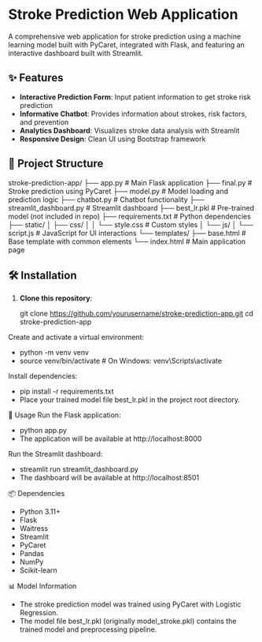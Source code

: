 # Stroke Prediction Web Application

A comprehensive web application for stroke prediction using a machine learning model built with PyCaret, integrated with Flask, and featuring an interactive dashboard built with Streamlit.

## ✨ Features

- **Interactive Prediction Form**: Input patient information to get stroke risk prediction  
- **Informative Chatbot**: Provides information about strokes, risk factors, and prevention  
- **Analytics Dashboard**: Visualizes stroke data analysis with Streamlit  
- **Responsive Design**: Clean UI using Bootstrap framework  

## 📁 Project Structure

stroke-prediction-app/
├── app.py # Main Flask application
├── final.py # Stroke prediction using PyCaret
├── model.py # Model loading and prediction logic
├── chatbot.py # Chatbot functionality
├── streamlit_dashboard.py # Streamlit dashboard
├── best_lr.pkl # Pre-trained model (not included in repo)
├── requirements.txt # Python dependencies
├── static/
│ ├── css/
│ │ └── style.css # Custom styles
│ └── js/
│ └── script.js # JavaScript for UI interactions
└── templates/
├── base.html # Base template with common elements
└── index.html # Main application page



## 🛠 Installation

1. **Clone this repository**:
 
   git clone https://github.com/yourusername/stroke-prediction-app.git
   cd stroke-prediction-app

   
Create and activate a virtual environment:
- python -m venv venv
- source venv/bin/activate  # On Windows: venv\Scripts\activate


Install dependencies:
- pip install -r requirements.txt
- Place your trained model file best_lr.pkl in the project root directory.

🚀 Usage
Run the Flask application:
- python app.py
- The application will be available at http://localhost:8000

Run the Streamlit dashboard:
- streamlit run streamlit_dashboard.py
- The dashboard will be available at http://localhost:8501

📦 Dependencies
- Python 3.11+
- Flask
- Waitress
- Streamlit
- PyCaret
- Pandas
- NumPy
- Scikit-learn


📊 Model Information
- The stroke prediction model was trained using PyCaret with Logistic Regression.
- The model file best_lr.pkl (originally model_stroke.pkl) contains the trained model and preprocessing pipeline.

